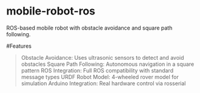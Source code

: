 # mobile-robot-ros
ROS-based mobile robot with obstacle avoidance and square path following.

#Features
>Obstacle Avoidance: Uses ultrasonic sensors to detect and avoid obstacles
>Square Path Following: Autonomous navigation in a square pattern
>ROS Integration: Full ROS compatibility with standard message types
>URDF Robot Model: 4-wheeled rover model for simulation
>Arduino Integration: Real hardware control via rosserial
